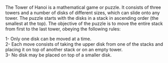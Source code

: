 The Tower of Hanoi is a mathematical game or puzzle. It consists of three towers and a number of disks of different sizes, which can slide onto any tower. The puzzle starts with the disks in a stack in ascending order (the smallest at the top). The objective of the puzzle is to move the entire stack from first to the last tower, obeying the following rules:

   1- Only one disk can be moved at a time.<br/>
   2- Each move consists of taking the upper disk from one of the stacks and placing it on top of another stack or on an empty tower.<br/>
   3- No disk may be placed on top of a smaller disk.<br/>
